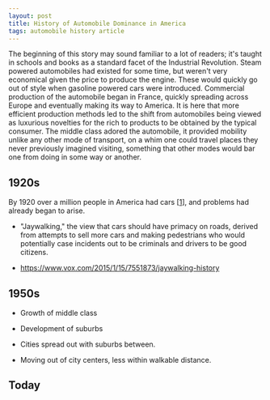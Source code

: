 ```yaml
---
layout: post
title: History of Automobile Dominance in America
tags: automobile history article
---
```


The beginning of this story may sound familiar to a lot of readers; it's taught
in schools and books as a standard facet of the Industrial Revolution. Steam
powered automobiles had existed for some time, but weren't very economical given
the price to produce the engine. These would quickly go out of style when
gasoline powered cars were introduced. Commercial production of the automobile
began in France, quickly spreading across Europe and eventually making its way
to America. It is here that more efficient production methods led to the shift
from automobiles being viewed as luxurious novelties for the rich to products to
be obtained by the typical consumer. The middle class adored the automobile, it
provided mobility unlike any other mode of transport, on a whim one could travel
places they never previously imagined visiting, something that other modes would
bar one from doing in some way or another.

## 1920s

By 1920 over a million people in America had cars
[[1](http://l3d.cs.colorado.edu/systems/agentsheets/New-Vista/automobile/)], and
problems had already began to arise.

 - "Jaywalking," the view that cars should have primacy on roads, derived from
 attempts to sell more cars and making pedestrians who would potentially case
 incidents out to be criminals and drivers to be good citizens.

  - https://www.vox.com/2015/1/15/7551873/jaywalking-history

## 1950s

 - Growth of middle class

 - Development of suburbs

  - Cities spread out with suburbs between.

  - Moving out of city centers, less within walkable distance.

## Today
